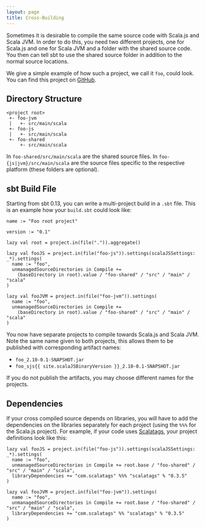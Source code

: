 ```yaml
---
layout: page
title: Cross-Building
---
```


Sometimes it is desirable to compile the same source code with Scala.js and Scala JVM. In order to do this, you need two different projects, one for Scala.js and one for Scala JVM and a folder with the shared source code. You then can tell sbt to use the shared source folder in addition to the normal source locations.

We give a simple example of how such a project, we call it `foo`, could look. You can find this project on [GitHub](https://github.com/scala-js/scalajs-cross-compile-example).

## Directory Structure

    <project root>
     +- foo-jvm
     |   +- src/main/scala
     +- foo-js
     |   +- src/main/scala
     +- foo-shared
         +- src/main/scala

In `foo-shared/src/main/scala` are the shared source files. In `foo-{js|jvm}/src/main/scala` are the source files specific to the respective platform (these folders are optional).

## sbt Build File

Starting from sbt 0.13, you can write a multi-project build in a `.sbt` file. This is an example how your `build.sbt` could look like:

    name := "Foo root project"

    version := "0.1"

    lazy val root = project.in(file(".")).aggregate()

    lazy val fooJS = project.in(file("foo-js")).settings(scalaJSSettings: _*).settings(
      name := "foo",
      unmanagedSourceDirectories in Compile +=
        (baseDirectory in root).value / "foo-shared" / "src" / "main" / "scala"
    )

    lazy val fooJVM = project.in(file("foo-jvm")).settings(
      name := "foo",
      unmanagedSourceDirectories in Compile +=
        (baseDirectory in root).value / "foo-shared" / "src" / "main" / "scala"
    )

You now have separate projects to compile towards Scala.js and Scala JVM. Note the same name given to both projects, this allows them to be published with corresponding artifact names:

- `foo_2.10-0.1-SNAPSHOT.jar`
- `foo_sjs{{ site.scalaJSBinaryVersion }}_2.10-0.1-SNAPSHOT.jar`

If you do not publish the artifacts, you may choose different names for the projects.

## Dependencies

If your cross compiled source depends on libraries, you will have to add the dependencies on the libraries separately for each project (using the `%%%` for the Scala.js project). For example, if your code uses [Scalatags](http://github.com/lihaoyi/scalatags), your project definitions look like this:

    lazy val fooJS = project.in(file("foo-js")).settings(scalaJSSettings: _*).settings(
      name := "foo",
      unmanagedSourceDirectories in Compile += root.base / "foo-shared" / "src" / "main" / "scala",
      libraryDependencies += "com.scalatags" %%% "scalatags" % "0.3.5"
    )

    lazy val fooJVM = project.in(file("foo-jvm")).settings(
      name := "foo",
      unmanagedSourceDirectories in Compile += root.base / "foo-shared" / "src" / "main" / "scala",
      libraryDependencies += "com.scalatags" %% "scalatags" % "0.3.5"
    )
